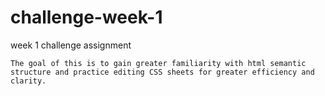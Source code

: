# challenge-week-1
week 1 challenge assignment

    The goal of this is to gain greater familiarity with html semantic structure and practice editing CSS sheets for greater efficiency and clarity. 